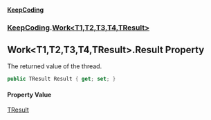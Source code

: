 #### [KeepCoding](index.md 'index')
### [KeepCoding](KeepCoding.md 'KeepCoding').[Work&lt;T1,T2,T3,T4,TResult&gt;](Work.T1.T2.T3.T4.TResult..md 'KeepCoding.Work&lt;T1,T2,T3,T4,TResult&gt;')
## Work&lt;T1,T2,T3,T4,TResult&gt;.Result Property
The returned value of the thread.  
```csharp
public TResult Result { get; set; }
```
#### Property Value
[TResult](Work.T1.T2.T3.T4.TResult..md#KeepCoding.Work.T1.T2.T3.T4.TResult..TResult 'KeepCoding.Work&lt;T1,T2,T3,T4,TResult&gt;.TResult')
